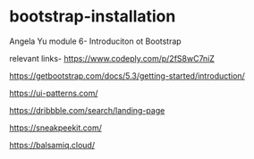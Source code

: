 # bootstrap-installation

Angela Yu module 6- Introduciton ot Bootstrap


relevant links-
https://www.codeply.com/p/2fS8wC7niZ

https://getbootstrap.com/docs/5.3/getting-started/introduction/

https://ui-patterns.com/

https://dribbble.com/search/landing-page

https://sneakpeekit.com/

https://balsamiq.cloud/
